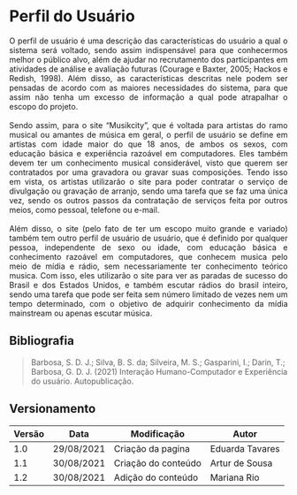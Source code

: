 # Perfil do Usuário

<p style="text-align: justify">
O perfil de usuário é uma descrição das características do usuário a qual o sistema será voltado, sendo assim indispensável para que conhecermos melhor o público alvo, além de ajudar no recrutamento dos participantes em atividades de análise e avaliação futuras (Courage e Baxter, 2005; Hackos e Redish, 1998). Além disso, as características descritas nele podem ser pensadas de acordo com as maiores necessidades do sistema, para que assim não tenha um excesso de informação a qual pode atrapalhar o escopo do projeto.
<br><br>
Sendo assim, para o site “Musikcity”, que é voltada para artistas do ramo musical ou amantes de música em geral, o perfil de usuário se define em artistas com idade maior do que 18 anos, de ambos os sexos, com educação básica e experiência razoável em computadores. Eles também devem ter um conhecimento musical considerável, visto que querem ser contratados por uma gravadora ou gravar suas composições. Tendo isso em vista, os artistas utilizarão o site para poder contratar o serviço de divulgação ou gravação de arranjo, sendo uma tarefa que se faz uma única vez, sendo os outros passos da contratação de serviços feita por outros meios, como pessoal, telefone ou e-mail.
<br><br>
Além disso, o site (pelo fato de ter um escopo muito grande e variado) também tem outro perfil de usuário de usuário, que é definido por qualquer pessoa, independente de sexo ou idade, com educação básica e conhecimento razoável em computadores, que conhecem musica pelo meio de mídia e rádio, sem necessariamente ter conhecimento teórico musica. Com isso, eles utilizarão o site para ver as paradas de sucesso do Brasil e dos Estados Unidos, e também escutar rádios do brasil inteiro, sendo uma tarefa que pode ser feita sem número limitado de vezes nem um tempo determinado, com o objetivo de adquirir conhecimento da mídia mainstream ou apenas escutar música.</p>

## Bibliografia

>Barbosa, S. D. J.; Silva, B. S. da; Silveira, M. S.; Gasparini, I.; Darin, T.; Barbosa, G. D. J. (2021) Interação Humano-Computador e Experiência do usuário. Autopublicação.

## Versionamento
Versão|Data      |Modificação        |Autor
------|----------|-------------------|--------
1.0   |29/08/2021|Criação da pagina  | Eduarda Tavares
1.1   |30/08/2021|Criação do conteúdo| Artur de Sousa
1.2   |30/08/2021|Adição do conteúdo | Mariana Rio